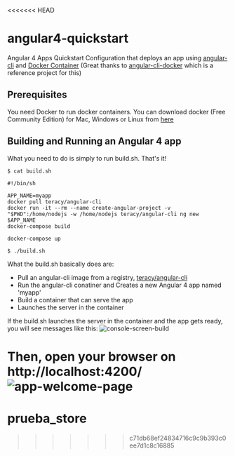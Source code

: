 <<<<<<< HEAD
# angular4-quickstart

Angular 4 Apps Quickstart Configuration that deploys an app using [angular-cli](https://github.com/angular/angular-cli) and [Docker Container](https://www.docker.com/what-container) (Great thanks to [angular-cli-docker](https://github.com/suchja/angular-cli-docker) which is a reference project for this)

## Prerequisites
You need Docker to run docker containers. You can download docker (Free Community Edition) for Mac, Windows or Linux from [here](https://www.docker.com/community-edition)

## Building and Running an Angular 4 app

What you need to do is simply to run build.sh. That's it!

```
$ cat build.sh

#!/bin/sh

APP_NAME=myapp
docker pull teracy/angular-cli
docker run -it --rm --name create-angular-project -v "$PWD":/home/nodejs -w /home/nodejs teracy/angular-cli ng new $APP_NAME
docker-compose build

docker-compose up

$ ./build.sh
```

What the build.sh basically does are:
- Pull an angular-cli image from a registry, [teracy/angular-cli](https://hub.docker.com/r/teracy/angular-cli/)
- Run the angular-cli conatiner and Creates a new Angular 4 app named 'myapp'
- Build a container that can serve the app
- Launches the server in the container

If the build.sh launches the server in the container and the app gets ready, you will see messages like this:
![console-screen-build](https://github.com/yokawasa/angular4-quickstart/blob/master/img/console-screen-build.png)

Then, open your browser on http://localhost:4200/
![app-welcome-page](https://github.com/yokawasa/angular4-quickstart/blob/master/img/app-welcome-page.png)
=======
# prueba_store
>>>>>>> c71db68ef24834716c9c9b393c0ee7d1c8c16885
